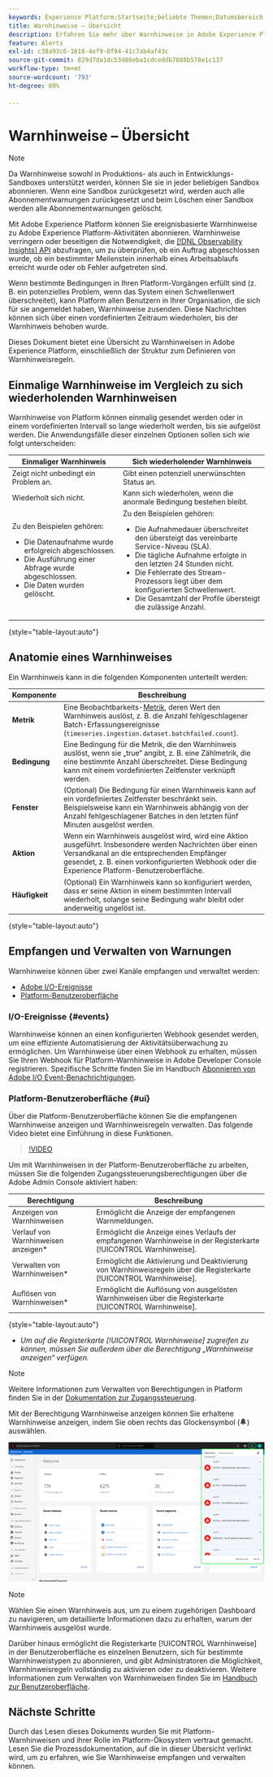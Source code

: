 ```yaml
---
keywords: Experience Platform;Startseite;beliebte Themen;Datumsbereich
title: Warnhinweise – Übersicht
description: Erfahren Sie mehr über Warnhinweise in Adobe Experience Platform, einschließlich der Struktur der Definition von Warnhinweisregeln.
feature: Alerts
exl-id: c38a93c6-1618-4ef9-8f94-41c7ab4af43c
source-git-commit: 829d7da1dc53486eba1cdceddb7888b578e1c137
workflow-type: tm+mt
source-wordcount: '793'
ht-degree: 89%

---
```


# Warnhinweise – Übersicht

>[!NOTE]
>
>Da Warnhinweise sowohl in Produktions- als auch in Entwicklungs-Sandboxes unterstützt werden, können Sie sie in jeder beliebigen Sandbox abonnieren. Wenn eine Sandbox zurückgesetzt wird, werden auch alle Abonnementwarnungen zurückgesetzt und beim Löschen einer Sandbox werden alle Abonnementwarnungen gelöscht.

Mit Adobe Experience Platform können Sie ereignisbasierte Warnhinweise zu Adobe Experience Platform-Aktivitäten abonnieren. Warnhinweise verringern oder beseitigen die Notwendigkeit, die [[!DNL Observability Insights] API](../api/overview.md) abzufragen, um zu überprüfen, ob ein Auftrag abgeschlossen wurde, ob ein bestimmter Meilenstein innerhalb eines Arbeitsablaufs erreicht wurde oder ob Fehler aufgetreten sind.

Wenn bestimmte Bedingungen in Ihren Platform-Vorgängen erfüllt sind (z. B. ein potenzielles Problem, wenn das System einen Schwellenwert überschreitet), kann Platform allen Benutzern in Ihrer Organisation, die sich für sie angemeldet haben, Warnhinweise zusenden. Diese Nachrichten können sich über einen vordefinierten Zeitraum wiederholen, bis der Warnhinweis behoben wurde.

Dieses Dokument bietet eine Übersicht zu Warnhinweisen in Adobe Experience Platform, einschließlich der Struktur zum Definieren von Warnhinweisregeln.

## Einmalige Warnhinweise im Vergleich zu sich wiederholenden Warnhinweisen

Warnhinweise von Platform können einmalig gesendet werden oder in einem vordefinierten Intervall so lange wiederholt werden, bis sie aufgelöst werden. Die Anwendungsfälle dieser einzelnen Optionen sollen sich wie folgt unterscheiden:

| Einmaliger Warnhinweis | Sich wiederholender Warnhinweis |
| --- | --- |
| Zeigt nicht unbedingt ein Problem an. | Gibt einen potenziell unerwünschten Status an. |
| Wiederholt sich nicht. | Kann sich wiederholen, wenn die anormale Bedingung bestehen bleibt. |
| Zu den Beispielen gehören:<ul><li>Die Datenaufnahme wurde erfolgreich abgeschlossen.</li><li>Die Ausführung einer Abfrage wurde abgeschlossen.</li><li>Die Daten wurden gelöscht.</li></ul> | Zu den Beispielen gehören:<ul><li>Die Aufnahmedauer überschreitet den übersteigt das vereinbarte Service-Niveau (SLA).</li><li>Die tägliche Aufnahme erfolgte in den letzten 24 Stunden nicht.</li><li>Die Fehlerrate des Stream-Prozessors liegt über dem konfigurierten Schwellenwert.</li><li>Die Gesamtzahl der Profile übersteigt die zulässige Anzahl.</li></ul> |

{style="table-layout:auto"}

## Anatomie eines Warnhinweises

Ein Warnhinweis kann in die folgenden Komponenten unterteilt werden:

| Komponente | Beschreibung |
| --- | --- |
| **Metrik** | Eine Beobachtbarkeits-[Metrik](../api/metrics.md#available-metrics), deren Wert den Warnhinweis auslöst, z. B. die Anzahl fehlgeschlagener Batch-Erfassungsereignisse (`timeseries.ingestion.dataset.batchfailed.count`). |
| **Bedingung** | Eine Bedingung für die Metrik, die den Warnhinweis auslöst, wenn sie „true“ angibt, z. B. eine Zählmetrik, die eine bestimmte Anzahl überschreitet. Diese Bedingung kann mit einem vordefinierten Zeitfenster verknüpft werden. |
| **Fenster** | (Optional) Die Bedingung für einen Warnhinweis kann auf ein vordefiniertes Zeitfenster beschränkt sein. Beispielsweise kann ein Warnhinweis abhängig von der Anzahl fehlgeschlagener Batches in den letzten fünf Minuten ausgelöst werden. |
| **Aktion** | Wenn ein Warnhinweis ausgelöst wird, wird eine Aktion ausgeführt. Insbesondere werden Nachrichten über einen Versandkanal an die entsprechenden Empfänger gesendet, z. B. einen vorkonfigurierten Webhook oder die Experience Platform-Benutzeroberfläche. |
| **Häufigkeit** | (Optional) Ein Warnhinweis kann so konfiguriert werden, dass er seine Aktion in einem bestimmten Intervall wiederholt, solange seine Bedingung wahr bleibt oder anderweitig ungelöst ist. |

{style="table-layout:auto"}

## Empfangen und Verwalten von Warnungen

Warnhinweise können über zwei Kanäle empfangen und verwaltet werden:

* [Adobe I/O-Ereignisse](#events)
* [Platform-Benutzeroberfläche](#ui)

### I/O-Ereignisse {#events}

Warnhinweise können an einen konfigurierten Webhook gesendet werden, um eine effiziente Automatisierung der Aktivitätsüberwachung zu ermöglichen. Um Warnhinweise über einen Webhook zu erhalten, müssen Sie Ihren Webhook für Platform-Warnhinweise in Adobe Developer Console registrieren. Spezifische Schritte finden Sie im Handbuch [Abonnieren von Adobe I/O Event-Benachrichtigungen](./subscribe.md).

### Platform-Benutzeroberfläche {#ui}

Über die Platform-Benutzeroberfläche können Sie die empfangenen Warnhinweise anzeigen und Warnhinweisregeln verwalten. Das folgende Video bietet eine Einführung in diese Funktionen.

>[!VIDEO](https://video.tv.adobe.com/v/336218?quality=12&learn=on)

Um mit Warnhinweisen in der Platform-Benutzeroberfläche zu arbeiten, müssen Sie die folgenden Zugangssteuerungsberechtigungen über die Adobe Admin Console aktiviert haben:

| Berechtigung | Beschreibung |
| --- | --- |
| Anzeigen von Warnhinweisen | Ermöglicht die Anzeige der empfangenen Warnmeldungen. |
| Verlauf von Warnhinweisen anzeigen* | Ermöglicht die Anzeige eines Verlaufs der empfangenen Warnhinweise in der Registerkarte [!UICONTROL Warnhinweise]. |
| Verwalten von Warnhinweisen* | Ermöglicht die Aktivierung und Deaktivierung von Warnhinweisregeln über die Registerkarte [!UICONTROL Warnhinweise]. |
| Auflösen von Warnhinweisen* | Ermöglicht die Auflösung von ausgelösten Warnhinweisen über die Registerkarte [!UICONTROL Warnhinweise]. |

{style="table-layout:auto"}

* *Um auf die Registerkarte [!UICONTROL Warnhinweise] zugreifen zu können, müssen Sie außerdem über die Berechtigung „Warnhinweise anzeigen“ verfügen.*

>[!NOTE]
>
>Weitere Informationen zum Verwalten von Berechtigungen in Platform finden Sie in der [Dokumentation zur Zugangssteuerung](../../access-control/ui/overview.md).

Mit der Berechtigung Warnhinweise anzeigen können Sie erhaltene Warnhinweise anzeigen, indem Sie oben rechts das Glockensymbol (![Glockensymbol](/help/images/icons/bell.png)) auswählen.

![](../images/alerts/overview/ui.png)

>[!NOTE]
>
> Wählen Sie einen Warnhinweis aus, um zu einem zugehörigen Dashboard zu navigieren, um detaillierte Informationen dazu zu erhalten, warum der Warnhinweis ausgelöst wurde.

Darüber hinaus ermöglicht die Registerkarte [!UICONTROL Warnhinweise] in der Benutzeroberfläche es einzelnen Benutzern, sich für bestimmte Warnhinweistypen zu abonnieren, und gibt Administratoren die Möglichkeit, Warnhinweisregeln vollständig zu aktivieren oder zu deaktivieren. Weitere Informationen zum Verwalten von Warnhinweisen finden Sie im [Handbuch zur Benutzeroberfläche](./ui.md).

## Nächste Schritte

Durch das Lesen dieses Dokuments wurden Sie mit Platform-Warnhinweisen und ihrer Rolle im Platform-Ökosystem vertraut gemacht. Lesen Sie die Prozessdokumentation, auf die in dieser Übersicht verlinkt wird, um zu erfahren, wie Sie Warnhinweise empfangen und verwalten können.
